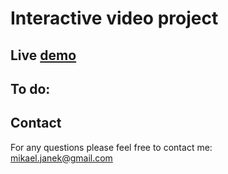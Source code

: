 # Interactive video project

## Live [demo](https://mikaeljan.github.io/employee-directory/)

## To do:


## Contact
For any questions please feel free to contact me:<br />
<a href="mailto:mikael.janek@gmail.com">mikael.janek@gmail.com</a>